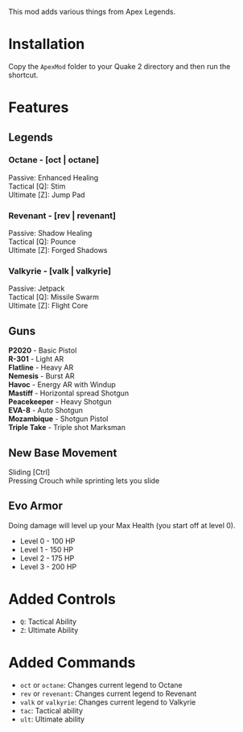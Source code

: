 This mod adds various things from Apex Legends.

# Installation
Copy the `ApexMod` folder to your Quake 2 directory and then run the shortcut.

# Features

## Legends
### Octane - [oct | octane]  
Passive: Enhanced Healing  
Tactical [Q]: Stim  
Ultimate [Z]: Jump Pad

### Revenant - [rev | revenant]  
Passive: Shadow Healing  
Tactical [Q]: Pounce  
Ultimate [Z]: Forged Shadows

### Valkyrie - [valk | valkyrie]  
Passive: Jetpack  
Tactical [Q]: Missile Swarm  
Ultimate [Z]: Flight Core

## Guns
**P2020** - Basic Pistol  
**R-301** - Light AR  
**Flatline** - Heavy AR  
**Nemesis** - Burst AR  
**Havoc** - Energy AR with Windup  
**Mastiff** - Horizontal spread Shotgun  
**Peacekeeper** - Heavy Shotgun  
**EVA-8** - Auto Shotgun  
**Mozambique** - Shotgun Pistol  
**Triple Take** - Triple shot Marksman

## New Base Movement
Sliding [Ctrl]  
Pressing Crouch while sprinting lets you slide

## Evo Armor
Doing damage will level up your Max Health (you start off at level 0).
- Level 0 - 100 HP
- Level 1 - 150 HP
- Level 2 - 175 HP
- Level 3 - 200 HP

# Added Controls
- `Q`: Tactical Ability
- `Z`: Ultimate Ability

# Added Commands
- `oct` or `octane`: Changes current legend to Octane
- `rev` or `revenant`: Changes current legend to Revenant
- `valk` or `valkyrie`: Changes current legend to Valkyrie
- `tac`: Tactical ability
- `ult`: Ultimate ability
